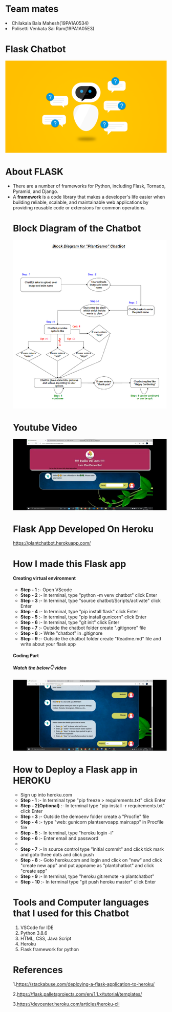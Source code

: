 <h1>Team mates</h1>

<u1>
  <li>Chilakala Bala Mahesh(19PA1A0534)</li>
  <li>Polisetti Venkata Sai Ram(19PA1A05E3)</li>
</ul>

<h1>Flask Chatbot</h1>
<img src='image.png'>

<h1>About FLASK</h1>
<ul>
  <li>There are a number of frameworks for Python, including Flask, Tornado, Pyramid, and Django.</li>
  <li>A <b>framework</b> is a code library that makes a developer's life easier when building reliable, scalable, and maintainable web applications by providing reusable code or extensions for common operations.</li>
  
<h1>Block Diagram of the Chatbot</h1>

<img src='L8_chatbot_block_dig.png'>

<h1>Youtube Video</h1>

[![IMAGE ALT TEXT](Screenshot_2020-11-08-15-26-28-60.jpg)](http://www.youtube.com/watch?v=J5UmjWu9R3M "Video Title")

<h1>Flask App Developed On Heroku</h1>

https://plantchatbot.herokuapp.com/

<h1>How I made this Flask app</h1>

<h4>Creating virtual environment</h4>

<ul>
  <li><b>Step - 1</b> :- Open VScode </li>
  <li><b>Step - 2</b> :- In terminal, type "python -m venv chatbot" click Enter</li>
  <li><b>Step - 3</b> :- In terminal, type "source chatbot/Scripts/activate" click Enter</li>
  <li><b>Step - 4</b> :- In terminal, type "pip install flask" click Enter</li>
  <li><b>Step - 5</b> :- In terminal, type "pip install gunicorn" click Enter</li>
  <li><b>Step - 6</b> :- In terminal, type "git init" click Enter</li>
  <li><b>Step - 7</b> :- Outside the chatbot folder create ".gitignore" file</li>
  <li><b>Step - 8</b> :- Write "chatbot" in .gitignore</li>
  <li><b>Step - 9</b> :- Outside the chatbot folder create "Readme.md" file and write about your flask app</li>
</ul>

<h4>Coding Part</h4>

<h5>Watch the below👇 video</h5>

[![IMAGE ALT TEXT](Screenshot_2020-11-08-20-04-49-96.jpg)](http://www.youtube.com/watch?v=tplSUg7bZhI "Video Title")

<h1>How to Deploy a Flask app in HEROKU</h1>

<ul>
  <li>Sign up into heroku.com</li>
  <li><b>Step - 1</b> :- In terminal type "pip freeze > requirements.txt" click Enter</li>
  <li><b>Step - 2(Optional)</b> :- In terminal type "pip install -r requirements.txt" click Enter</li>
  <li><b>Step - 3</b> :- Outside the demoenv folder create a "Procfie" file</li>
  <li><b>Step - 4</b> :- type "web: gunicorn plantservoapp.main:app" in Procfile file</li>
  <li><b>Step - 5</b> :- In terminal, type "heroku login -i" </li>
  <li><b>Step - 6</b> :- Enter email and password<li>
  <li><b>Step - 7</b> :- In source control type "initial commit" and click tick mark and goto three dots and click push</li>
  <li><b>Step - 8</b> :- Goto heroku.com and login and click on "new" and click "create new app" and put appname as "plantchatbot" and click "create app"</li>
  <li><b>Step - 9</b> :- In terminal, type "heroku git:remote -a plantchatbot"</li>
  <li><b>Step - 10</b> :- In terminal type "git push heroku master" click Enter</li>
</ul>

<h1>Tools and Computer languages that I used for this Chatbot</h1>

<ol>
  <li>VSCode for IDE</li>
  <li>Python 3.8.6</li>
  <li>HTML, CSS, Java Script</li>
  <li>Heroku</li>
  <li>Flask framework for python</li>
</ol>

<h1>References</h1>

1.https://stackabuse.com/deploying-a-flask-application-to-heroku/

2.https://flask.palletsprojects.com/en/1.1.x/tutorial/templates/

3.https://devcenter.heroku.com/articles/heroku-cli
